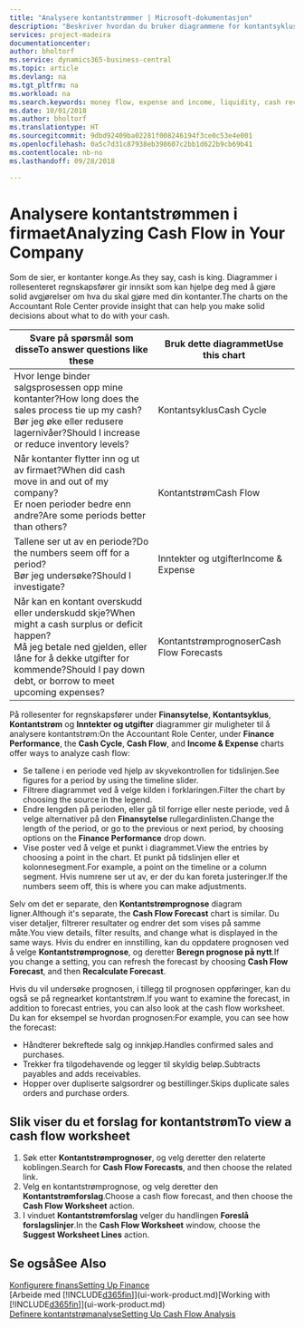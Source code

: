 ```yaml
---
title: "Analysere kontantstrømmer | Microsoft-dokumentasjon"
description: "Beskriver hvordan du bruker diagrammene for kontantsyklus, inntekter og utgifter, kontantstrøm og kontantstrømprognose til å analysere tidligere og fremtidige pengestrømmer inn og ut av firmaet."
services: project-madeira
documentationcenter: 
author: bholtorf
ms.service: dynamics365-business-central
ms.topic: article
ms.devlang: na
ms.tgt_pltfrm: na
ms.workload: na
ms.search.keywords: money flow, expense and income, liquidity, cash receipts minus cash payments, Cartera
ms.date: 10/01/2018
ms.author: bholtorf
ms.translationtype: HT
ms.sourcegitcommit: 9dbd92409ba02281f008246194f3ce0c53e4e001
ms.openlocfilehash: 0a5c7d31c87938eb398607c2bb1d622b9cb69b41
ms.contentlocale: nb-no
ms.lasthandoff: 09/28/2018

---
```

# <a name="analyzing-cash-flow-in-your-company"></a><span data-ttu-id="fd557-103">Analysere kontantstrømmen i firmaet</span><span class="sxs-lookup"><span data-stu-id="fd557-103">Analyzing Cash Flow in Your Company</span></span>
<span data-ttu-id="fd557-104">Som de sier, er kontanter konge.</span><span class="sxs-lookup"><span data-stu-id="fd557-104">As they say, cash is king.</span></span> <span data-ttu-id="fd557-105">Diagrammer i rollesenteret regnskapsfører gir innsikt som kan hjelpe deg med å gjøre solid avgjørelser om hva du skal gjøre med din kontanter.</span><span class="sxs-lookup"><span data-stu-id="fd557-105">The charts on the Accountant Role Center provide insight that can help you make solid decisions about what to do with your cash.</span></span>  

| <span data-ttu-id="fd557-106">Svare på spørsmål som disse</span><span class="sxs-lookup"><span data-stu-id="fd557-106">To answer questions like these</span></span> | <span data-ttu-id="fd557-107">Bruk dette diagrammet</span><span class="sxs-lookup"><span data-stu-id="fd557-107">Use this chart</span></span> |
| --- | --- |
| <span data-ttu-id="fd557-108">Hvor lenge binder salgsprosessen opp mine kontanter?</span><span class="sxs-lookup"><span data-stu-id="fd557-108">How long does the sales process tie up my cash?</span></span></br> <span data-ttu-id="fd557-109">Bør jeg øke eller redusere lagernivåer?</span><span class="sxs-lookup"><span data-stu-id="fd557-109">Should I increase or reduce inventory levels?</span></span> |<span data-ttu-id="fd557-110">Kontantsyklus</span><span class="sxs-lookup"><span data-stu-id="fd557-110">Cash Cycle</span></span> |
| <span data-ttu-id="fd557-111">Når kontanter flytter inn og ut av firmaet?</span><span class="sxs-lookup"><span data-stu-id="fd557-111">When did cash move in and out of my company?</span></span></br> <span data-ttu-id="fd557-112">Er noen perioder bedre enn andre?</span><span class="sxs-lookup"><span data-stu-id="fd557-112">Are some periods better than others?</span></span> |<span data-ttu-id="fd557-113">Kontantstrøm</span><span class="sxs-lookup"><span data-stu-id="fd557-113">Cash Flow</span></span> |
| <span data-ttu-id="fd557-114">Tallene ser ut av en periode?</span><span class="sxs-lookup"><span data-stu-id="fd557-114">Do the numbers seem off for a period?</span></span></br> <span data-ttu-id="fd557-115">Bør jeg undersøke?</span><span class="sxs-lookup"><span data-stu-id="fd557-115">Should I investigate?</span></span> |<span data-ttu-id="fd557-116">Inntekter og utgifter</span><span class="sxs-lookup"><span data-stu-id="fd557-116">Income & Expense</span></span> |
| <span data-ttu-id="fd557-117">Når kan en kontant overskudd eller underskudd skje?</span><span class="sxs-lookup"><span data-stu-id="fd557-117">When might a cash surplus or deficit happen?</span></span></br> <span data-ttu-id="fd557-118">Må jeg betale ned gjelden, eller låne for å dekke utgifter for kommende?</span><span class="sxs-lookup"><span data-stu-id="fd557-118">Should I pay down debt, or borrow to meet upcoming expenses?</span></span> |<span data-ttu-id="fd557-119">Kontantstrømprognoser</span><span class="sxs-lookup"><span data-stu-id="fd557-119">Cash Flow Forecasts</span></span> |

<span data-ttu-id="fd557-120">På rollesenter for regnskapsfører under **Finansytelse**, **Kontantsyklus**, **Kontantstrøm** og **Inntekter og utgifter** diagrammer gir muligheter til å analysere kontantstrøm:</span><span class="sxs-lookup"><span data-stu-id="fd557-120">On the Accountant Role Center, under **Finance Performance**, the **Cash Cycle**, **Cash Flow**, and **Income & Expense** charts offer ways to analyze cash flow:</span></span>  

* <span data-ttu-id="fd557-121">Se tallene i en periode ved hjelp av skyvekontrollen for tidslinjen.</span><span class="sxs-lookup"><span data-stu-id="fd557-121">See figures for a period by using the timeline slider.</span></span>  
* <span data-ttu-id="fd557-122">Filtrere diagrammet ved å velge kilden i forklaringen.</span><span class="sxs-lookup"><span data-stu-id="fd557-122">Filter the chart by choosing the source in the legend.</span></span>  
* <span data-ttu-id="fd557-123">Endre lengden på perioden, eller gå til forrige eller neste periode, ved å velge alternativer på den **Finansytelse** rullegardinlisten.</span><span class="sxs-lookup"><span data-stu-id="fd557-123">Change the length of the period, or go to the previous or next period, by choosing options on the **Finance Performance** drop down.</span></span>  
* <span data-ttu-id="fd557-124">Vise poster ved å velge et punkt i diagrammet.</span><span class="sxs-lookup"><span data-stu-id="fd557-124">View the entries by choosing a point in the chart.</span></span> <span data-ttu-id="fd557-125">Et punkt på tidslinjen eller et kolonnesegment.</span><span class="sxs-lookup"><span data-stu-id="fd557-125">For example, a point on the timeline or a column segment.</span></span> <span data-ttu-id="fd557-126">Hvis numrene ser ut av, er der du kan foreta justeringer.</span><span class="sxs-lookup"><span data-stu-id="fd557-126">If the numbers seem off, this is where you can make adjustments.</span></span>  

<span data-ttu-id="fd557-127">Selv om det er separate, den **Kontantstrømprognose** diagram ligner.</span><span class="sxs-lookup"><span data-stu-id="fd557-127">Although it's separate, the **Cash Flow Forecast** chart is similar.</span></span> <span data-ttu-id="fd557-128">Du viser detaljer, filtrerer resultater og endrer det som vises på samme måte.</span><span class="sxs-lookup"><span data-stu-id="fd557-128">You view details, filter results, and change what is displayed in the same ways.</span></span> <span data-ttu-id="fd557-129">Hvis du endrer en innstilling, kan du oppdatere prognosen ved å velge **Kontantstrømprognose**, og deretter **Beregn prognose på nytt**.</span><span class="sxs-lookup"><span data-stu-id="fd557-129">If you change a setting, you can refresh the forecast by choosing **Cash Flow Forecast**, and then **Recalculate Forecast**.</span></span>

<span data-ttu-id="fd557-130">Hvis du vil undersøke prognosen, i tillegg til prognosen oppføringer, kan du også se på regnearket kontantstrøm.</span><span class="sxs-lookup"><span data-stu-id="fd557-130">If you want to examine the forecast, in addition to forecast entries, you can also look at the cash flow worksheet.</span></span> <span data-ttu-id="fd557-131">Du kan for eksempel se hvordan prognosen:</span><span class="sxs-lookup"><span data-stu-id="fd557-131">For example, you can see how the forecast:</span></span>

* <span data-ttu-id="fd557-132">Håndterer bekreftede salg og innkjøp.</span><span class="sxs-lookup"><span data-stu-id="fd557-132">Handles confirmed sales and purchases.</span></span>  
* <span data-ttu-id="fd557-133">Trekker fra tilgodehavende og legger til skyldig beløp.</span><span class="sxs-lookup"><span data-stu-id="fd557-133">Subtracts payables and adds receivables.</span></span>  
* <span data-ttu-id="fd557-134">Hopper over dupliserte salgsordrer og bestillinger.</span><span class="sxs-lookup"><span data-stu-id="fd557-134">Skips duplicate sales orders and purchase orders.</span></span>  

## <a name="to-view-a-cash-flow-worksheet"></a><span data-ttu-id="fd557-135">Slik viser du et forslag for kontantstrøm</span><span class="sxs-lookup"><span data-stu-id="fd557-135">To view a cash flow worksheet</span></span>
1. <span data-ttu-id="fd557-136">Søk etter **Kontantstrømprognoser**, og velg deretter den relaterte koblingen.</span><span class="sxs-lookup"><span data-stu-id="fd557-136">Search for **Cash Flow Forecasts**, and then choose the related link.</span></span>  
2. <span data-ttu-id="fd557-137">Velg en kontantstrømprognose, og velg deretter den **Kontantstrømforslag**.</span><span class="sxs-lookup"><span data-stu-id="fd557-137">Choose a cash flow forecast, and then choose the **Cash Flow Worksheet** action.</span></span>  
3. <span data-ttu-id="fd557-138">I vinduet **Kontantstrømforslag** velger du handlingen **Foreslå forslagslinjer**.</span><span class="sxs-lookup"><span data-stu-id="fd557-138">In the **Cash Flow Worksheet** window, choose the **Suggest Worksheet Lines** action.</span></span>  

## <a name="see-also"></a><span data-ttu-id="fd557-139">Se også</span><span class="sxs-lookup"><span data-stu-id="fd557-139">See Also</span></span>
[<span data-ttu-id="fd557-140">Konfigurere finans</span><span class="sxs-lookup"><span data-stu-id="fd557-140">Setting Up Finance</span></span>](finance-setup-finance.md)  
<span data-ttu-id="fd557-141">[Arbeide med [!INCLUDE[d365fin](includes/d365fin_md.md)]](ui-work-product.md)</span><span class="sxs-lookup"><span data-stu-id="fd557-141">[Working with [!INCLUDE[d365fin](includes/d365fin_md.md)]](ui-work-product.md)</span></span>  
[<span data-ttu-id="fd557-142">Definere kontantstrømanalyse</span><span class="sxs-lookup"><span data-stu-id="fd557-142">Setting Up Cash Flow Analysis</span></span>](finance-setup-cash-flow-analyses.md)  

